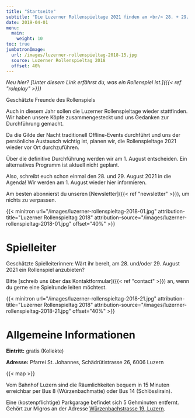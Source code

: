 ```yaml
---
title: "Startseite"
subtitle: "Die Luzerner Rollenspieltage 2021 finden am <br/> 28. + 29. August 2021 statt"
date: 2019-04-01
menu:
  main:
    weight: 10
toc: true
jumbotronImage:
  url: /images/luzerner-rollenspieltag-2018-15.jpg
  source: Luzerner Rollenspieltag 2018
  offset: 40%
---
```


_Neu hier? [Unter diesem Link erfährst du, was ein Rollenspiel ist.]({{< ref "roleplay" >}})_

Geschätzte Freunde des Rollenspiels

Auch in diesem Jahr sollen die Luzerner Rollenspieltage wieder stattfinden. Wir haben unsere Köpfe zusammengesteckt und uns Gedanken zur Durchführung gemacht. 

Da die Gilde der Nacht traditionell Offline-Events durchführt und uns der persönliche Austausch wichtig ist, planen wir, die Rollenspieltage 2021 wieder vor Ort durchzuführen.

Über die definitive Durchführung werden wir am 1. August entscheiden. Ein alternatives Programm ist aktuell nicht geplant.

Also, schreibt euch schon einmal den 28. und 29. August 2021 in die Agenda! Wir werden am 1. August wieder hier informieren.

Am besten abonnierst du unseren [Newsletter]({{< ref "newsletter" >}}), um nichts zu verpassen.

{{< minitron url="/images/luzerner-rollenspieltag-2018-01.jpg" attribution-title="Luzerner Rollenspieltag 2018" attribution-source="/images/luzerner-rollenspieltag-2018-01.jpg" offset="40%" >}}

# Spielleiter

Geschätzte Spielleiterinnen: Wärt ihr bereit, am 28. und/oder 29. August 2021 ein Rollenspiel anzubieten?

Bitte [schreib uns über das Kontaktformular]({{< ref "contact" >}}) an, wenn du gerne eine Spielrunde leiten möchtest.

{{< minitron url="/images/luzerner-rollenspieltag-2018-21.jpg" attribution-title="Luzerner Rollenspieltag 2018" attribution-source="/images/luzerner-rollenspieltag-2018-21.jpg" offset="40%" >}}

# Allgemeine Informationen

**Eintritt:** gratis (Kollekte)

**Adresse:** Pfarrei St. Johannes, Schädrütistrasse 26, 6006 Luzern

{{< map >}}

Vom Bahnhof Luzern sind die Räumlichkeiten bequem in 15 Minuten erreichbar per Bus 8 (Würzenbachmatte) oder Bus 14 (Schlösslirain).

Eine (kostenpflichtige) Parkgarage befindet sich 5 Gehminuten entfernt. Gehört zur Migros an der Adresse [Würzenbachstrasse 19, Luzern](https://www.google.com/maps/place/SPAR+Supermarkt+Luzern-W%C3%BCrzenbach/@47.0550262,8.3416737,17z/data=!3m1!4b1!4m5!3m4!1s0x478ffbe48d8adf9d:0xdd347929f81510b5!8m2!3d47.0550262!4d8.3438624).
